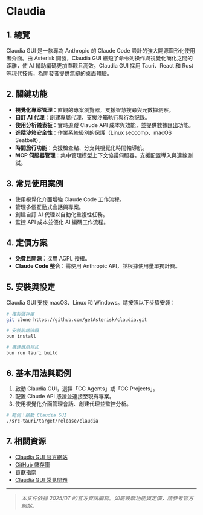 # Claudia

## 1. 總覽
Claudia GUI 是一款專為 Anthropic 的 Claude Code 設計的強大開源圖形化使用者介面。由 Asterisk 開發，Claudia GUI 縮短了命令列操作與視覺化簡化之間的距離，使 AI 輔助編碼更加直觀且高效。Claudia GUI 採用 Tauri、React 和 Rust 等現代技術，為開發者提供無縫的桌面體驗。

## 2. 關鍵功能
- **視覺化專案管理**：直觀的專案瀏覽器，支援智慧搜尋與元數據洞察。
- **自訂 AI 代理**：創建專屬代理，支援沙箱執行與行為記錄。
- **使用分析儀表板**：實時追蹤 Claude API 成本與效能，並提供數據匯出功能。
- **進階沙箱安全性**：作業系統級別的保護（Linux seccomp、macOS Seatbelt）。
- **時間旅行功能**：支援檢查點、分支與視覺化時間軸導航。
- **MCP 伺服器管理**：集中管理模型上下文協議伺服器，支援配置導入與連線測試。

## 3. 常見使用案例
- 使用視覺化介面增強 Claude Code 工作流程。
- 管理多個互動式會話與專案。
- 創建自訂 AI 代理以自動化重複性任務。
- 監控 API 成本並優化 AI 編碼工作流程。

## 4. 定價方案
- **免費且開源**：採用 AGPL 授權。
- **Claude Code 整合**：需使用 Anthropic API，並根據使用量單獨計費。

## 5. 安裝與設定
Claudia GUI 支援 macOS、Linux 和 Windows。請按照以下步驟安裝：

```bash
# 複製儲存庫
git clone https://github.com/getAsterisk/claudia.git

# 安裝前端依賴
bun install

# 構建應用程式
bun run tauri build
```

## 6. 基本用法與範例
1. 啟動 Claudia GUI，選擇「CC Agents」或「CC Projects」。
2. 配置 Claude API 憑證並連接至現有專案。
3. 使用視覺化介面管理會話、創建代理並監控分析。

```bash
# 範例：啟動 Claudia GUI
./src-tauri/target/release/claudia
```

## 7. 相關資源
- [Claudia GUI 官方網站](https://claudia.so/)
- [GitHub 儲存庫](https://github.com/getAsterisk/claudia)
- [貢獻指南](https://github.com/getAsterisk/claudia/blob/main/CONTRIBUTING.md)
- [Claudia GUI 常見問題](https://claudia.so/#faq)

---
> *本文件依據 2025/07 的官方資訊編寫。如需最新功能與定價，請參考官方網站。*
